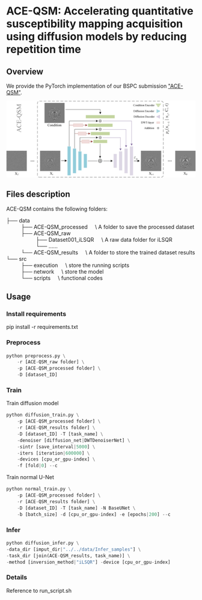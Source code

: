 # ACE-QSM: Accelerating quantitative susceptibility mapping acquisition using diffusion models by reducing repetition time

## Overview
We provide the PyTorch implementation of our BSPC submission ["ACE-QSM"](https://doi.org/10.1016/j.bspc.2025.108217).

<img src="assets/network.jpg" alt="SoR architecture">


## Files description
ACE-QSM contains the following folders:


├── data  &nbsp;&nbsp;&nbsp;&nbsp;  
&nbsp;&nbsp;&nbsp;&nbsp;&nbsp;&nbsp;&nbsp;&nbsp;&nbsp;&nbsp;├── ACE-QSM_processed &nbsp;&nbsp;&nbsp;&nbsp;\\ A folder to save the processed dataset  
&nbsp;&nbsp;&nbsp;&nbsp;&nbsp;&nbsp;&nbsp;&nbsp;&nbsp;&nbsp;├── ACE-QSM_raw\
&nbsp;&nbsp;&nbsp;&nbsp;&nbsp;&nbsp;&nbsp;&nbsp;&nbsp;&nbsp;&nbsp;&nbsp;&nbsp;&nbsp;&nbsp;&nbsp;&nbsp;&nbsp;&nbsp;&nbsp;├── Dataset001_iLSQR  &nbsp;&nbsp;&nbsp;&nbsp;\\ A raw data folder for iLSQR  
&nbsp;&nbsp;&nbsp;&nbsp;&nbsp;&nbsp;&nbsp;&nbsp;&nbsp;&nbsp;&nbsp;&nbsp;&nbsp;&nbsp;&nbsp;&nbsp;&nbsp;&nbsp;&nbsp;&nbsp;└── ......  
&nbsp;&nbsp;&nbsp;&nbsp;&nbsp;&nbsp;&nbsp;&nbsp;&nbsp;&nbsp;└── ACE-QSM_results &nbsp;&nbsp;&nbsp;&nbsp;\\ A folder to store the trained dataset results  
└── src  
&nbsp;&nbsp;&nbsp;&nbsp;&nbsp;&nbsp;&nbsp;&nbsp;&nbsp;&nbsp;├── execution &nbsp;&nbsp;&nbsp;&nbsp;\\ store the running scripts  
&nbsp;&nbsp;&nbsp;&nbsp;&nbsp;&nbsp;&nbsp;&nbsp;&nbsp;&nbsp;├── network &nbsp;&nbsp;&nbsp;&nbsp;\\ store the model  
&nbsp;&nbsp;&nbsp;&nbsp;&nbsp;&nbsp;&nbsp;&nbsp;&nbsp;&nbsp;└── scripts  &nbsp;&nbsp;&nbsp;&nbsp;\\ functional codes  


## Usage

### Install requirements

pip install -r requirements.txt

### Preprocess
```python
python preprocess.py \
    -r [ACE-QSM_raw folder] \
    -p [ACE-QSM_processed folder] \
    -D [dataset_ID]
```

### Train

Train diffusion model
```python
python diffusion_train.py \
    -p [ACE-QSM_processed folder] \
    -r [ACE-QSM_results folder] \
    -D [dataset_ID] -T [task_name] \
    -denoiser [diffusion_net|DWTDenoiserNet] \
    -sintr [save_interval|5000] \
    -iters [iteration|600000] \
    -devices [cpu_or_gpu-index] \
    -f [fold|0] --c
```

Train normal U-Net
```python
python normal_train.py \
    -p [ACE-QSM_processed folder] \
    -r [ACE-QSM_results folder] \
    -D [dataset_ID] -T [task_name] -N BaseUNet \
    -b [batch_size] -d [cpu_or_gpu-index] -e [epochs|200] --c
```

### Infer
```python
python diffusion_infer.py \
-data_dir [imput_dir|"../../data/Infer_samples"] \
-task_dir [join(ACE-QSM_results, task_name)] \
-method [inversion_method|"iLSQR"] -device [cpu_or_gpu-index]
```

### Details
Reference to run_script.sh